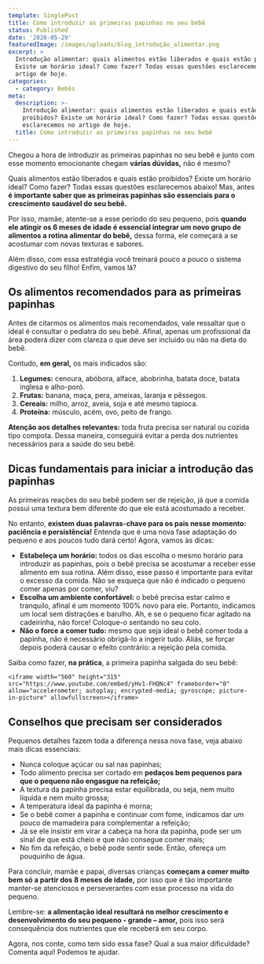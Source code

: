 ```yaml
---
template: SinglePost
title: Como introduzir as primeiras papinhas no seu bebê
status: Published
date: '2020-05-29'
featuredImage: /images/uploads/blog_introdução_alimentar.png
excerpt: >
  Introdução alimentar: quais alimentos estão liberados e quais estão proibidos?
  Existe um horário ideal? Como fazer? Todas essas questões esclarecemos no
  artigo de hoje.
categories:
  - category: Bebês
meta:
  description: >-
    Introdução alimentar: quais alimentos estão liberados e quais estão
    proibidos? Existe um horário ideal? Como fazer? Todas essas questões
    esclarecemos no artigo de hoje.
  title: Como introduzir as primeiras papinhas no seu bebê
---
```

Chegou a hora de introduzir as primeiras papinhas no seu bebê e junto com esse momento emocionante chegam **várias dúvidas,** não é mesmo?

Quais alimentos estão liberados e quais estão proibidos? Existe um horário ideal? Como fazer?  Todas essas questões esclarecemos abaixo! Mas, antes **é importante saber que as primeiras papinhas são essenciais para o crescimento saudável do seu bebê.** 

Por isso, mamãe, atente-se a esse período do seu pequeno, pois **quando ele atingir os 6 meses de idade é essencial integrar um novo grupo de alimentos a rotina alimentar do bebê,** dessa forma, ele começará a se acostumar com novas texturas e sabores. 

Além disso, com essa estratégia você treinará pouco a pouco o sistema digestivo do seu filho! Enfim, vamos lá?

## Os alimentos recomendados para as primeiras papinhas

Antes de citarmos os alimentos mais recomendados, vale ressaltar que o ideal é consultar o pediatra do seu bebê. Afinal, apenas um profissional da área poderá dizer com clareza o que deve ser incluído ou não na dieta do bebê. 

Contudo, **em geral,** os mais indicados são: 

1. **Legumes:** cenoura, abóbora, alface, abobrinha, batata doce, batata inglesa e alho-poró.
2. **Frutas:** banana, maça, pera, ameixas, laranja e pêssegos. 
3. **Cereais:** milho, arroz, aveia, soja e até mesmo tapioca. 
4. **Proteína:** músculo, acém, ovo, peito de frango.

**Atenção aos detalhes relevantes:** toda fruta precisa ser natural ou cozida tipo compota. Dessa maneira, conseguirá evitar a perda dos nutrientes necessários para a saúde do seu bebê.

## Dicas fundamentais para iniciar a introdução das papinhas

As primeiras reações do seu bebê podem ser de rejeição, já que a comida possui uma textura bem diferente do que ele está acostumado a receber. 

No entanto, **existem duas palavras-chave para os pais nesse momento: paciência e persistência!** Entenda que é uma nova fase adaptação do pequeno e aos poucos tudo dará certo! Agora, vamos às dicas: 

* **Estabeleça um horário:** todos os dias escolha o mesmo horário para introduzir as papinhas, pois o bebê precisa se acostumar a receber esse alimento em sua rotina. Além disso, esse passo é importante para evitar o excesso da comida. Não se esqueça que não é indicado o pequeno comer apenas por comer, viu?
* **Escolha um ambiente confortável:** o bebê precisa estar calmo e tranquilo, afinal é um momento 100% novo para ele. Portanto, indicamos um local sem distrações e barulho. Ah, e se o pequeno ficar agitado na cadeirinha, não force! Coloque-o sentando no seu colo. 
* **Não o force a comer tudo:** mesmo que seja ideal o bebê comer toda a papinha, não é necessário obrigá-lo a ingerir tudo. Aliás, se forçar depois poderá causar o efeito contrário: a rejeição pela comida. 

Saiba como fazer, **na prática**, a primeira papinha salgada do seu bebê:

```
<iframe width="560" height="315" src="https://www.youtube.com/embed/yHv1-FHQNc4" frameborder="0" allow="accelerometer; autoplay; encrypted-media; gyroscope; picture-in-picture" allowfullscreen></iframe>
```

## Conselhos que precisam ser considerados

Pequenos detalhes fazem toda a diferença nessa nova fase, veja abaixo mais dicas essenciais: 

* Nunca coloque açúcar ou sal nas papinhas;
* Todo alimento precisa ser cortado em **pedaços bem pequenos para que o pequeno não engasgue na refeição;**
* A textura da papinha precisa estar equilibrada, ou seja, nem muito líquida e nem muito grossa;
* A temperatura ideal da papinha é morna;
* Se o bebê comer a papinha e continuar com fome, indicamos dar um pouco de mamadeira para complementar a refeição;
* Já se ele insistir em virar a cabeça na hora da papinha, pode ser um sinal de que está cheio e que não consegue comer mais; 
* No fim da refeição, o bebê pode sentir sede. Então, ofereça um pouquinho de água. 

Para concluir, mamãe e papai, diversas crianças **começam a comer muito bem só a partir dos 8 meses de idade,** por isso que é tão importante manter-se atenciosos e perseverantes com esse processo na vida do pequeno. 

Lembre-se: **a alimentação ideal resultará no melhor crescimento e desenvolvimento do seu pequeno - grande – amor,** pois isso será consequência dos nutrientes que ele receberá em seu corpo. 

Agora, nos conte, como tem sido essa fase? Qual a sua maior dificuldade? Comenta aqui! Podemos te ajudar.
